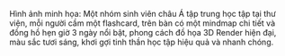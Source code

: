 Hình ảnh minh họa: Một nhóm sinh viên châu Á tập trung học tập tại thư viện, mỗi người cầm một flashcard, trên bàn có một mindmap chi tiết và đồng hồ hẹn giờ 3 ngày nổi bật, phong cách đồ họa 3D Render hiện đại, màu sắc tươi sáng, khơi gợi tinh thần học tập hiệu quả và nhanh chóng.